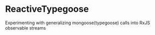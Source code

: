 # ReactiveTypegoose
Experimenting with generalizing mongoose(typegoose) calls into RxJS observable streams
